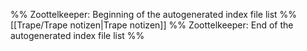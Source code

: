 %% Zoottelkeeper: Beginning of the autogenerated index file list  %%
 [[Trape/Trape notizen|Trape notizen]]
%% Zoottelkeeper: End of the autogenerated index file list  %%
